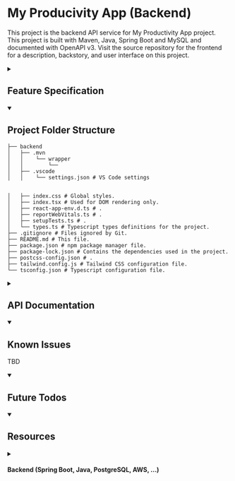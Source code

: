 # My Producivity App (Backend)

This project is the backend API service for My Productivity App project.  This project is built with Maven, Java, Spring Boot and MySQL and documented with OpenAPI v3.  Visit the source repository for the frontend for a description, backstory, and user interface on this project.

<details closed>
<summary>
<h2>Feature Specification</h2>
</summary>

Create and manage projects and tasks.
Dashboard
- Task
Projects have can be viewed in 3 ways
- Table View
- Calendar View
- Board View (i.e. Kabana board)

</details>

<details open>
<summary>
<h2>Project Folder Structure</h2>
</summary>

```
├── backend
│   ├── .mvn
│   │    └── wrapper
│   │        └──
│   ├── .vscode
│   │    └── settings.json # VS Code settings


│   ├── index.css # Global styles.
│   ├── index.tsx # Used for DOM rendering only.
│   ├── react-app-env.d.ts # .
│   ├── reportWebVitals.ts # .
│   ├── setupTests.ts # .
│   └── types.ts # Typescript types definitions for the project.
├── .gitignore # Files ignored by Git.
├── README.md # This file.
├── package.json # npm package manager file.
├── package-lock.json # Contains the dependencies used in the project.
├── postcss-config.json # .
├── tailwind.config.js # Tailwind CSS configuration file.
└── tsconfig.json # Typescript configuration file.
```
</details>

<details closed>
<summary>
<h2>API Documentation</h2>
</summary>

[Link to OpenAPI definition]()

</details>


<details open>
<summary>
<h2>Known Issues</h2>
</summary>

TBD

</details>

<details open>
<summary>
<h2>Future Todos</h2>
</summary>

</details>

<details open>
<summary>
<h2>Resources</h2>
</summary>

<details closed>
<summary>
<h4>Backend (Spring Boot, Java, PostgreSQL, AWS, ...)</h4>
</summary>

* [The Complete Java Development Bootcamp (Udemy)](https://www.udemy.com/course/the-complete-java-development-bootcamp/).  This course was great in helping me learn the basics of Java within a week.

* [The Complete Spring Boot Development Bootcamp (Udemy)](https://www.udemy.com/course/the-complete-java-development-bootcamp/).  This course was great in helping me learn the basics of Spring Boot within a week.

* [Spring Boot in Practice (Amazon)](https://www.amazon.com/Spring-Boot-Practice-Somnath-Musib-ebook/dp/B0B3YD1PGD?ref_=ast_author_mpb)

* [Difference Between java.util.Date and java.sql.Date in Java](https://javarevisited.blogspot.com/2012/04/difference-between-javautildate-and.html)

* [Repository not extending JpaRepository](https://stackoverflow.com/questions/55756272/repository-not-extending-jparepository)

* [VS Code message: org.springframework.stereotype.Repository. Unnecessary `@Repository`vscode-spring-boot(JAVA_REPOSITORY) (Stackoverflow)](https://stackoverflow.com/questions/69909613/why-spring-data-jpa-unnecessary-repository)

* [Storing tags in MySQL database (Quora)](https://www.quora.com/What-is-the-best-and-easy-way-to-store-tags-in-MySQL-database)

* [A Simple Tagging Implementation with JPA (Baeldung)](https://www.baeldung.com/jpa-tagging)

* [An Advanced Tagging Implementation with JPA (Baeldung)](https://www.baeldung.com/jpa-tagging-advanced)

* [Error calling `jakarta.validation.Validation#buildDefaultValidatorFactory` (Stackoverflow)](https://stackoverflow.com/questions/74788826/error-calling-jakarta-validation-validationbuilddefaultvalidatorfactory)

* [@RequiredArgsConstructor and @NoArgsConstructor annotation errors - Duplicate method Project() in type Project (Stackoverflow)](https://stackoverflow.com/questions/60163928/error-duplicate-method-enquiryform-in-type-enquiryform-for-allargsconstruct)

* [Hibernate: "Field 'id' doesn't have a default value"](https://stackoverflow.com/questions/804514/hibernate-field-id-doesnt-have-a-default-value)

* [MySQL Disable Foreign Key Checks](https://www.mysqltutorial.org/mysql-disable-foreign-key-checks/).  I made a schema change and could not drop a table due to a foreign key.  After running the SQL command `SET foreign_key_checks = 0;`, I could drop the table.

* [Loading class `com.mysql.jdbc.Driver'. This is deprecated. The new driver class is `com.mysql.cj.jdbc.Driver' [duplicate] (Stackoverflow)](https://stackoverflow.com/questions/52032739/loading-class-com-mysql-jdbc-driver-this-is-deprecated-the-new-driver-class)
I was getting the message: `Loading class `com.mysql.jdbc.Driver'. This is deprecated. The new driver class is `com.mysql.cj.jdbc.Driver'. The driver is automatically registered via the SPI and manual loading of the driver class is generally unnecessary.`  I resolved it by changing the application.properties from `spring.datasource.driver-class-name=com.mysql.jdbc.Driver` to `spring.datasource.driver-class-name=com.mysql.cj.jdbc.Driver`.

* [Spring h2 database error when trying to save (Stackoverflow)](https://stackoverflow.com/questions/57502956/spring-h2-database-error-when-trying-to-save)
I was getting the error message: `java.lang.NullPointerException: Cannot invoke "com.stevehanstudio.productivity.service.ProjectService.createProject(com.stevehanstudio.productivity.entity.Project)" because "this.projectService" is null`.  The person that posted Stackoverflow he resolved his issue by adding `@autowired` to the controller.  In my case I resolved it by adding `@AllArgsConstructor` to the service.

* [Open API V2 documentation](https://springdoc.org/v2/).  Open API documentation for OpenAPI 3, Spring Boot v3 with Java 17 and Jakarta EE 9.

</details>

</details>




